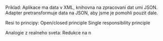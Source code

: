 Priklad:
Aplikace ma data v XML, knihovna na zpracovani dat umi JSON. Adapter pretransformuje data na JSON, aby jsme je pomohli pouzit dale.

Resi to principy:
Open/closed principle
Single responsibility principle

Analogie z realneho sveta:
Redukce na n